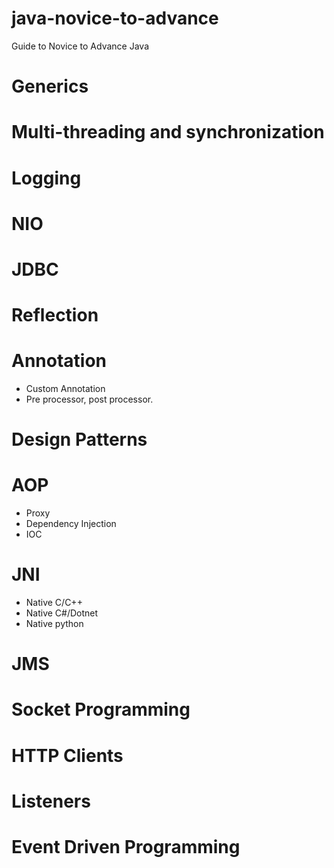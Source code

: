 # java-novice-to-advance

Guide to Novice to Advance Java

# Generics

# Multi-threading and synchronization

# Logging 

# NIO

# JDBC

# Reflection

# Annotation 
- Custom Annotation
- Pre processor, post processor. 

# Design Patterns 

# AOP
- Proxy 
- Dependency Injection 
- IOC

# JNI
- Native C/C++
- Native C#/Dotnet
- Native python

# JMS

# Socket Programming 

# HTTP Clients

# Listeners

# Event Driven Programming
